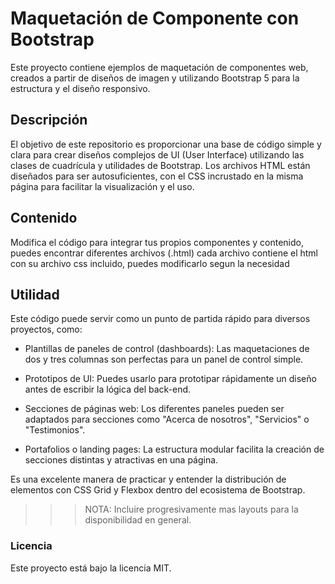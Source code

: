 # Maquetación de Componente con Bootstrap
Este proyecto contiene ejemplos de maquetación de componentes web, creados a partir de diseños de imagen y utilizando Bootstrap 5 para la estructura y el diseño responsivo.

## Descripción
El objetivo de este repositorio es proporcionar una base de código simple y clara para crear diseños complejos de UI (User Interface) utilizando las clases de cuadrícula y utilidades de Bootstrap. Los archivos HTML están diseñados para ser autosuficientes, con el CSS incrustado en la misma página para facilitar la visualización y el uso.

## Contenido
Modifica el código para integrar tus propios componentes y contenido, puedes encontrar diferentes archivos (.html)
cada archivo contiene el html con su archivo css incluido, puedes modificarlo segun la necesidad

## Utilidad

Este código puede servir como un punto de partida rápido para diversos proyectos, como:

- Plantillas de paneles de control (dashboards): Las maquetaciones de dos y tres columnas son perfectas para un panel de control simple.

- Prototipos de UI: Puedes usarlo para prototipar rápidamente un diseño antes de escribir la lógica del back-end.

- Secciones de páginas web: Los diferentes paneles pueden ser adaptados para secciones como "Acerca de nosotros", "Servicios" o "Testimonios".

- Portafolios o landing pages: La estructura modular facilita la creación de secciones distintas y atractivas en una página.

Es una excelente manera de practicar y entender la distribución de elementos con CSS Grid y Flexbox dentro del ecosistema de Bootstrap.

>>> NOTA: Incluire progresivamente mas layouts para la disponibilidad en general.

### Licencia
Este proyecto está bajo la licencia MIT.